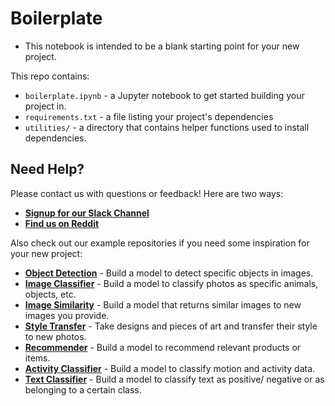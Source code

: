 # Boilerplate
- This notebook is intended to be a blank starting point for your new project.

This repo contains:

- `boilerplate.ipynb` - a Jupyter notebook to get started building your project in.
- `requirements.txt` - a file listing your project's dependencies
- `utilities/` - a directory that contains helper functions used to install dependencies.

## Need Help?
Please contact us with questions or feedback! Here are two ways:


-  [**Signup for our Slack Channel**](https://skafosai.slack.com/)
-  [**Find us on Reddit**](https://reddit.com/r/skafos) 

Also check out our example repositories if you need some inspiration for your new project:

- [**Object Detection**](https://github.com/skafos/TuriObjectDetection) - Build a model to detect specific objects in images.
- [**Image Classifier**](https://github.com/skafos/TuriImageClassifier) - Build a model to classify photos as specific animals, objects, etc.
- [**Image Similarity**](https://github.com/skafos/TuriImageSimilarity) - Build a model that returns similar images to new images you provide.
- [**Style Transfer**](https://github.com/skafos/TuriStyleTransfer) - Take designs and pieces of art and transfer their style to new photos.
- [**Recommender**](https://github.com/skafos/TuriRecommender) - Build a model to recommend relevant products or items. 
- [**Activity Classifier**](https://github.com/skafos/TuriActivityClassifier) - Build a model to classify motion and activity data.
- [**Text Classifier**](https://github.com/skafos/TuriTextClassifier) - Build a model to classify text as positive/ negative or as belonging to a certain class.
